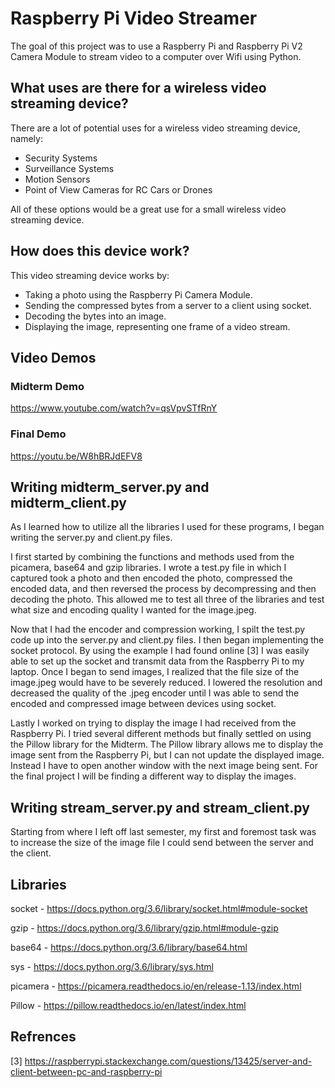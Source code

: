 # Raspberry Pi Video Streamer

The goal of this project was to use a Raspberry Pi and Raspberry Pi V2 Camera Module to stream video to a computer over Wifi using Python.

## What uses are there for a wireless video streaming device?

There are a lot of potential uses for a wireless video streaming device, namely:
* Security Systems
* Surveillance Systems
* Motion Sensors
* Point of View Cameras for RC Cars or Drones

All of these options would be a great use for a small wireless video streaming device.

## How does this device work?

This video streaming device works by:
* Taking a photo using the Raspberry Pi Camera Module.
* Sending the compressed bytes from a server to a client using socket.
* Decoding the bytes into an image.
* Displaying the image, representing one frame of a video stream.

## Video Demos

### Midterm Demo

https://www.youtube.com/watch?v=qsVpvSTfRnY

### Final Demo

https://youtu.be/W8hBRJdEFV8

## Writing midterm_server.py and midterm_client.py

As I learned how to utilize all the libraries I used for these programs, I began writing the server.py and client.py files. 

I first started by combining the functions and methods used from the picamera, base64 and gzip libraries. I wrote a test.py file in which I captured took a photo and then encoded the photo, compressed the encoded data, and then reversed the process by decompressing and then decoding the photo. This allowed me to test all three of the libraries and test what size and encoding quality I wanted for the image.jpeg.

Now that I had the encoder and compression working, I spilt the test.py code up into the server.py and client.py files. I then began implementing the socket protocol. By using the example I had found online [3] I was easily able to set up the socket and transmit data from the Raspberry Pi to my laptop. Once I began to send images, I realized that the file size of the image.jpeg would have to be severely reduced. I lowered the resolution and decreased the quality of the .jpeg encoder until I was able to send the encoded and compressed image between devices using socket.

Lastly I worked on trying to display the image I had received from the Raspberry Pi. I tried several different methods but finally settled on using the Pillow library for the Midterm. The Pillow library allows me to display the image sent from the Raspberry Pi, but I can not update the displayed image. Instead I have to open another window with the next image being sent. For the final project I will be finding a different way to display the images.

## Writing stream_server.py and stream_client.py

Starting from where I left off last semester, my first and foremost task was to increase the size of the image file I could send between the server and the client.

## Libraries

socket - https://docs.python.org/3.6/library/socket.html#module-socket

gzip - https://docs.python.org/3.6/library/gzip.html#module-gzip

base64 - https://docs.python.org/3.6/library/base64.html

sys - https://docs.python.org/3.6/library/sys.html

picamera - https://picamera.readthedocs.io/en/release-1.13/index.html

Pillow - https://pillow.readthedocs.io/en/latest/index.html

## Refrences

[3] https://raspberrypi.stackexchange.com/questions/13425/server-and-client-between-pc-and-raspberry-pi
